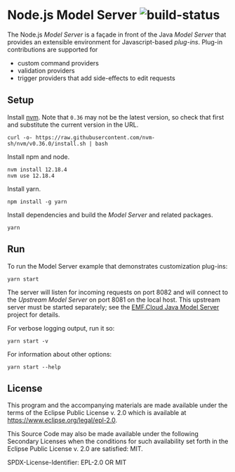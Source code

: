# Node.js Model Server ![build-status](https://img.shields.io/jenkins/build?jobUrl=https://ci.eclipse.org/emfcloud/job/eclipse-emfcloud/job/modelserver-node/job/main/)

The Node.js _Model Server_ is a façade in front of the Java _Model Server_ that provides an extensible environment for Javascript-based _plug-ins_.
Plug-in contributions are supported for

- custom command providers
- validation providers
- trigger providers that add side-effects to edit requests

## Setup

Install [nvm](https://github.com/creationix/nvm#install-script).
Note that `0.36` may not be the latest version, so check that first and substitute the current version in the URL.

    curl -o- https://raw.githubusercontent.com/nvm-sh/nvm/v0.36.0/install.sh | bash

Install npm and node.

    nvm install 12.18.4
    nvm use 12.18.4

Install yarn.

    npm install -g yarn

Install dependencies and build the _Model Server_ and related packages.

    yarn

## Run

To run the Model Server example that demonstrates customization plug-ins:

    yarn start

The server will listen for incoming requests on port 8082 and will connect to the _Upstream Model Server_ on port 8081 on the local host.
This upstream server must be started separately; see the [EMF.Cloud Java Model Server](https://github.com/eclipse-emfcloud/emfcloud-modelserver) project for details.

For verbose logging output, run it so:

    yarn start -v

For information about other options:

    yarn start --help

## License

This program and the accompanying materials are made available under the
terms of the Eclipse Public License v. 2.0 which is available at
<https://www.eclipse.org/legal/epl-2.0>.

This Source Code may also be made available under the following Secondary
Licenses when the conditions for such availability set forth in the Eclipse
Public License v. 2.0 are satisfied: MIT.

SPDX-License-Identifier: EPL-2.0 OR MIT
